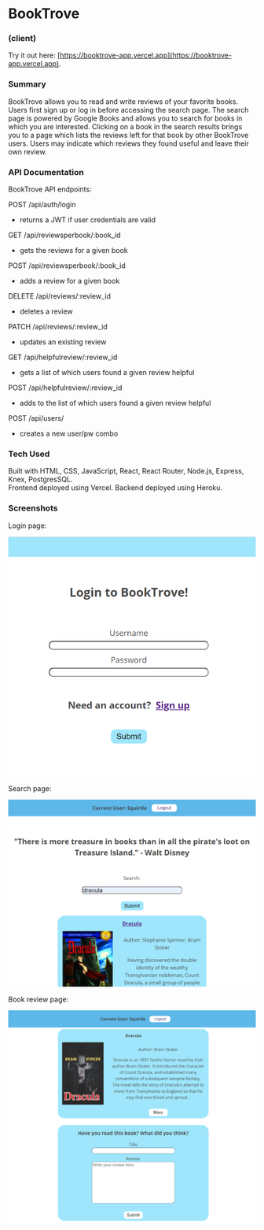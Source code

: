 # BookTrove 
### (client)

Try it out here: [https://booktrove-app.vercel.app](https://booktrove-app.vercel.app).

### Summary

BookTrove allows you to read and write reviews of your favorite books. Users first sign up or log in before accessing the search page. The search page is powered by Google Books and allows you to search for books in which you are interested. Clicking on a book in the search results brings you to a page which lists the reviews left for that book by other BookTrove users. Users may indicate which reviews they found useful and leave their own review.

### API Documentation

BookTrove API endpoints:

POST /api/auth/login
- returns a JWT if user credentials are valid 

GET /api/reviewsperbook/:book_id
- gets the reviews for a given book

POST /api/reviewsperbook/:book_id
- adds a review for a given book

DELETE /api/reviews/:review_id
- deletes a review

PATCH /api/reviews/:review_id
- updates an existing review

GET /api/helpfulreview/:review_id
- gets a list of which users found a given review helpful

POST /api/helpfulreview/:review_id
- adds to the list of which users found a given review helpful

POST /api/users/
- creates a new user/pw combo

### Tech Used

Built with HTML, CSS, JavaScript, React, React Router, Node.js, Express, Knex, PostgresSQL.  
Frontend deployed using Vercel. Backend deployed using Heroku.

### Screenshots

Login page:

<img src="./screenshots/booktrove-login.PNG" width="600">

Search page:

<img src="./screenshots/booktrove-search.PNG" width="600">

Book review page:

<img src="./screenshots/booktrove-book.PNG" width="600">
